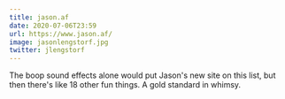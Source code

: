 ```yaml
---
title: jason.af
date: 2020-07-06T23:59
url: https://www.jason.af/
image: jasonlengstorf.jpg
twitter: jlengstorf
---
```


The boop sound effects alone would put Jason's new site on this list, but then there's like 18 other fun things. A gold standard in whimsy.